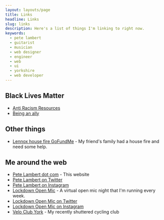 ```yaml
---
layout: layouts/page
title: Links
headline: Links
slug: links
description: Here's a list of things I'm linking to right now.
keywords:
  - pete lambert
  - guitarist
  - musician
  - web designer
  - engineer
  - web
  - ui
  - yorkshire
  - web developer
---
```


## Black Lives Matter

* [Anti Racism Resources](https://bit.ly/ANTIRACISMRESOURCES)
* [Being an ally](https://sojo.net/articles/our-white-friends-desiring-be-allies)

## Other things
* [Lennox house fire GoFundMe](https://www.gofundme.com/f/drxd9-emergency-help) - My friend's family had a house fire and need some help.

## Me around the web
* [Pete Lambert dot com](https://petelambert.com) - This website
* [Pete Lambert on Twitter](https://twitter.com/peterjlambert)
* [Pete Lambert on Instagram](https://instagram.com/peterjlambert)
* [Lockdown Open Mic](https://lockdownopenmic.club) - A virtual open mic night that I'm running every week.
* [Lockdown Open Mic on Twitter](https://twitter.com/lockdownopenmic)
* [Lockdown Open Mic on Instagram](https://instagram.com/lockdownopenmic)
* [Velo Club York](https://veloclubyork.co.uk) - My recently shuttered cycling club

